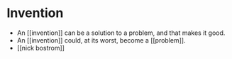 # Invention

- An [[invention]] can be a solution to a problem, and that makes it good.
- An [[invention]] could, at its worst, become a [[problem]].
- [[nick bostrom]]


